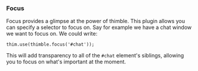 ### Focus ###

Focus provides a glimpse at the power of thimble. This plugin allows you can specify a selector to focus on. Say for example we have a chat window we want to focus on. We could write:
  
    thim.use(thimble.focus('#chat'));

This will add transparency to all of the `#chat` element's siblings, allowing you to focus on what's important at the moment.